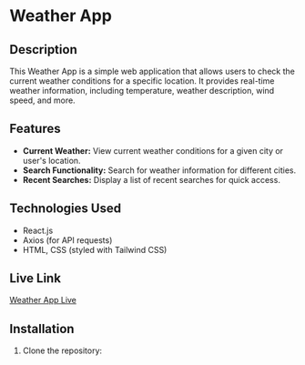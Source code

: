 # Weather App


## Description

This Weather App is a simple web application that allows users to check the current weather conditions for a specific location. It provides real-time weather information, including temperature, weather description, wind speed, and more.

## Features

- **Current Weather:** View current weather conditions for a given city or user's location.
- **Search Functionality:** Search for weather information for different cities.
- **Recent Searches:** Display a list of recent searches for quick access.

## Technologies Used

- React.js
- Axios (for API requests)
- HTML, CSS (styled with Tailwind CSS)

## Live Link

[Weather App Live]([https://65c884a4e29cb7f86786acd6--resilient-semolina-0ad4a0.netlify.app/])

## Installation

1. Clone the repository:

   ```bash

